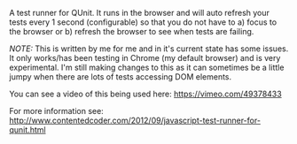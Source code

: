 A test runner for QUnit. It runs in the browser and will auto refresh your tests every 1 second (configurable) so that you do not have to a) focus to the browser or b) refresh the browser to see when tests are failing.

*NOTE:* This is written by me for me and in it's current state has some issues. It only works/has been testing in Chrome (my default browser) and is very experimental. I'm still making changes to this as it can sometimes be a little jumpy when there are lots of tests accessing DOM elements.

You can see a video of this being used here: https://vimeo.com/49378433

For more information see: http://www.contentedcoder.com/2012/09/javascript-test-runner-for-qunit.html